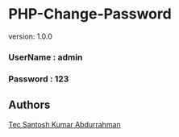 # PHP-Change-Password 

version: 1.0.0

### UserName : admin

### Password : 123


## Authors

[Tec Santosh Kumar Abdurrahman](https://github.com/tecsantoshkumar)
